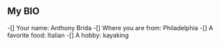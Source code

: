 ## My BIO
-[] Your name: Anthony Brida 
-[] Where you are from: Philadelphia
-[] A favorite food: Italian
-[] A hobby: kayaking
